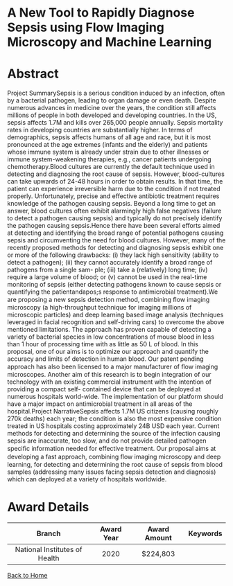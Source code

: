 
A New Tool to Rapidly Diagnose Sepsis using Flow Imaging Microscopy and Machine Learning
========================================================================================

# Abstract


Project SummarySepsis is a serious condition induced by an infection, often by a bacterial pathogen, leading to organ damage
or even death. Despite numerous advances in medicine over the years, the condition still affects millions of people
in both developed and developing countries. In the US, sepsis affects 1.7M and kills over 265,000 people annually.
Sepsis mortality rates in developing countries are substantially higher. In terms of demographics, sepsis affects
humans of all age and race, but it is most pronounced at the age extremes (infants and the elderly) and patients
whose immune system is already under strain due to other illnesses or immune system-weakening therapies,
e.g., cancer patients undergoing chemotherapy.Blood cultures are currently the default technique used in detecting and diagnosing the root cause of sepsis.
However, blood-cultures can take upwards of 24-48 hours in order to obtain results. In that time, the patient
can experience irreversible harm due to the condition if not treated properly. Unfortunately, precise and effective
antibiotic treatment requires knowledge of the pathogen causing sepsis. Beyond a long time to get an answer,
blood cultures often exhibit alarmingly high false negatives (failure to detect a pathogen causing sepsis) and
typically do not precisely identify the pathogen causing sepsis.Hence there have been several efforts aimed at detecting and identifying the broad range of potential pathogens
causing sepsis and circumventing the need for blood cultures. However, many of the recently proposed methods
for detecting and diagnosing sepsis exhibit one or more of the following drawbacks: (i) they lack high sensitivity
(ability to detect a pathogen); (ii) they cannot accurately identify a broad range of pathogens from a single sam-
ple; (iii) take a (relatively) long time; (iv) require a large volume of blood; or (v) cannot be used in the real-time
monitoring of sepsis (either detecting pathogens known to cause sepsis or quantifying the patientandapos;s response to
antimicrobial treatment).We are proposing a new sepsis detection method, combining ﬂow imaging microscopy (a high-throughput
technique for imaging millions of microscopic particles) and deep learning based image analysis (techniques
leveraged in facial recognition and self-driving cars) to overcome the above mentioned limitations. The approach
has proven capable of detecting a variety of bacterial species in low concentrations of mouse blood in less than
1 hour of processing time with as little as 50 L of blood. In this proposal, one of our aims is to optimize our
approach and quantify the accuracy and limits of detection in human blood. Our patent pending approach has
also been licensed to a major manufacturer of ﬂow imaging microscopes. Another aim of this research is to begin
integration of our technology with an existing commercial instrument with the intention of providing a compact self-
contained device that can be deployed at numerous hospitals world-wide. The implementation of our platform
should have a major impact on antimicrobial treatment in all areas of the hospital.Project NarrativeSepsis affects 1.7M US citizens (causing roughly 270k deaths) each year; the condition is also the most
expensive condition treated in US hospitals costing approximately 24B USD each year. Current methods for
detecting and determining the source of the infection causing sepsis are inaccurate, too slow, and do not provide
detailed pathogen speciﬁc information needed for effective treatment. Our proposal aims at developing a fast
approach, combining ﬂow imaging microscopy and deep learning, for detecting and determining the root cause of
sepsis from blood samples (addressing many issues facing sepsis detection and diagnosis) which can deployed
at a variety of hospitals worldwide.  

# Award Details

|Branch|Award Year|Award Amount|Keywords|
| :---: | :---: | :---: | :---: |
|National Institutes of Health|2020|$224,803||
  
  


[Back to Home](https://github.com/chrischow/dod_sbir_awards#2426)